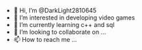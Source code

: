 - 👋 Hi, I’m @DarkLight2810645
- 👀 I’m interested in developing video games
- 🌱 I’m currently learning c++ and sql
- 💞️ I’m looking to collaborate on ...
- 📫 How to reach me ...

<!---
DarkLight2810645/DarkLight2810645 is a ✨ special ✨ repository because its `README.md` (this file) appears on your GitHub profile.
You can click the Preview link to take a look at your changes.
--->

